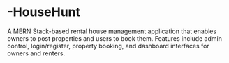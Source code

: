 # -HouseHunt
A MERN Stack-based rental house management application that enables owners to post properties and users to book them. Features include admin control, login/register, property booking, and dashboard interfaces for owners and renters.
